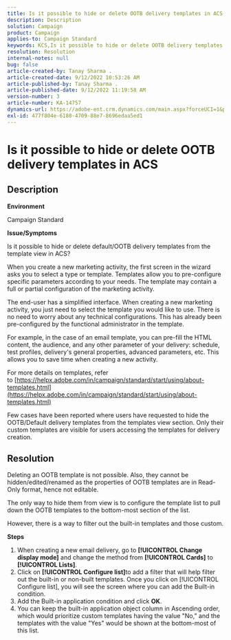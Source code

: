 ```yaml
---
title: Is it possible to hide or delete OOTB delivery templates in ACS
description: Description
solution: Campaign
product: Campaign
applies-to: Campaign Standard
keywords: KCS,Is it possible to hide or delete OOTB delivery templates in ACS
resolution: Resolution
internal-notes: null
bug: false
article-created-by: Tanay Sharma .
article-created-date: 9/12/2022 10:53:26 AM
article-published-by: Tanay Sharma .
article-published-date: 9/12/2022 11:19:58 AM
version-number: 3
article-number: KA-14757
dynamics-url: https://adobe-ent.crm.dynamics.com/main.aspx?forceUCI=1&pagetype=entityrecord&etn=knowledgearticle&id=2a24841c-8932-ed11-9db1-002248086735
exl-id: 477f804e-6180-4709-88e7-8696edaa5ed1
---
```

# Is it possible to hide or delete OOTB delivery templates in ACS

## Description


<b>Environment</b>

Campaign Standard



<b>Issue/Symptoms</b>

Is it possible to hide or delete default/OOTB delivery templates from the template view in ACS?



When you create a new marketing activity, the first screen in the wizard asks you to select a type or template. Templates allow you to pre-configure specific parameters according to your needs. The template may contain a full or partial configuration of the marketing activity.

The end-user has a simplified interface. When creating a new marketing activity, you just need to select the template you would like to use. There is no need to worry about any technical configurations. This has already been pre-configured by the functional administrator in the template.

For example, in the case of an email template, you can pre-fill the HTML content, the audience, and any other parameter of your delivery: schedule, test profiles, delivery's general properties, advanced parameters, etc. This allows you to save time when creating a new activity.

For more details on templates, refer to [https://helpx.adobe.com/in/campaign/standard/start/using/about-templates.html](https://helpx.adobe.com/in/campaign/standard/start/using/about-templates.html)

Few cases have been reported where users have requested to hide the OOTB/Default delivery templates from the templates view section. Only their custom templates are visible for users accessing the templates for delivery creation.






## Resolution


Deleting an OOTB template is not possible. Also, they cannot be hidden/edited/renamed as the properties of OOTB templates are in Read-Only format, hence not editable.

The only way to hide them from view is to configure the template list to pull down the OOTB templates to the bottom-most section of the list.

However, there is a way to filter out the built-in templates and those custom.

<b>Steps</b>

1. When creating a new email delivery, go to <b>[!UICONTROL Change display mode]</b> and change the method from <b>[!UICONTROL Cards]</b> to <b>[!UICONTROL Lists]</b>.
2. Click on <b>[!UICONTROL Configure list]</b>to add a filter that will help filter out the built-in or non-built templates. Once you click on [!UICONTROL Configure list], you will see the screen where you can add the Built-in condition.
3. Add the Built-in application condition and click <b>OK</b>.
4. You can keep the built-in application object column in Ascending order, which would prioritize custom templates having the value "No," and the templates with the value "Yes" would be shown at the bottom-most of this list.
